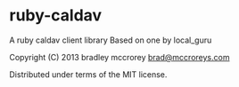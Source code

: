 ruby-caldav
===========

A ruby caldav client library Based on one by local_guru

Copyright (C) 2013 bradley mccrorey <brad@mccroreys.com>

Distributed under terms of the MIT license.


